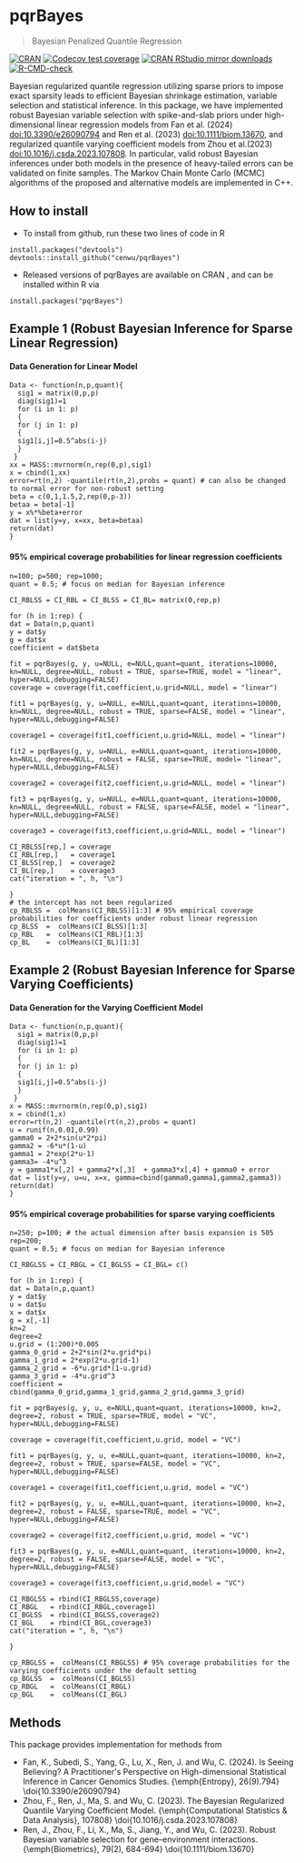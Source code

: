 
<!-- README.md is generated from README.Rmd. Please edit that file -->

# pqrBayes

> Bayesian Penalized Quantile Regression

<!-- badges: start -->

[![CRAN](https://www.r-pkg.org/badges/version/pqrBayes)](https://cran.r-project.org/package=pqrBayes)
[![Codecov test
coverage](https://codecov.io/gh/cenwu/pqrBayes/branch/master/graph/badge.svg)](https://app.codecov.io/gh/cenwu/pqrBayes?branch=master)
[![CRAN RStudio mirror
downloads](https://cranlogs.r-pkg.org/badges/pqrBayes)](https://www.r-pkg.org:443/pkg/pqrBayes)
[![R-CMD-check](https://github.com/cenwu/pqrBayes/actions/workflows/R-CMD-check.yaml/badge.svg)](https://github.com/cenwu/pqrBayes/actions/workflows/R-CMD-check.yaml)
<!-- badges: end -->


Bayesian regularized quantile regression utilizing sparse priors to 
    impose exact sparsity leads to efficient Bayesian shrinkage estimation, variable 
    selection and statistical inference. In this package, we have implemented robust
    Bayesian variable selection with spike-and-slab priors under high-dimensional
    linear regression models from Fan et al. (2024) <doi:10.3390/e26090794> and 
    Ren et al. (2023) <doi:10.1111/biom.13670>, and regularized quantile varying
    coefficient models from Zhou et al.(2023) <doi:10.1016/j.csda.2023.107808>. In particular, 
    valid robust Bayesian inferences under both models in the presence of heavy-tailed errors
    can be validated on finite samples. The Markov Chain Monte Carlo (MCMC) algorithms 
    of the proposed and alternative models are implemented in C++.   

## How to install

 - To install from github, run these two lines of code in R

<!-- end list -->

    install.packages("devtools")
    devtools::install_github("cenwu/pqrBayes")

- Released versions of pqrBayes are available on CRAN
    <!-- [(link)](https://cran.r-project.org/package=pqrBayes) --> ,
    and can be installed within R via

<!-- end list -->

    install.packages("pqrBayes")

## Example 1 (Robust Bayesian Inference for Sparse Linear Regression)

#### Data Generation for Linear Model 

    Data <- function(n,p,quant){
      sig1 = matrix(0,p,p)
      diag(sig1)=1
      for (i in 1: p)
      {
      for (j in 1: p)
      {
      sig1[i,j]=0.5^abs(i-j)
      }
     }
    xx = MASS::mvrnorm(n,rep(0,p),sig1)
    x = cbind(1,xx)
    error=rt(n,2) -quantile(rt(n,2),probs = quant) # can also be changed to normal error for non-robust setting
    beta = c(0,1,1.5,2,rep(0,p-3))
    betaa = beta[-1]
    y = x%*%beta+error
    dat = list(y=y, x=xx, beta=betaa)
    return(dat)
    }
#### 95% empirical coverage probabilities for linear regression coefficients

    n=100; p=500; rep=1000;
    quant = 0.5; # focus on median for Bayesian inference

    CI_RBLSS = CI_RBL = CI_BLSS = CI_BL= matrix(0,rep,p)

    for (h in 1:rep) {
    dat = Data(n,p,quant)
    y = dat$y
    g = dat$x
    coefficient = dat$beta

    fit = pqrBayes(g, y, u=NULL, e=NULL,quant=quant, iterations=10000, kn=NULL, degree=NULL, robust = TRUE, sparse=TRUE, model = "linear", hyper=NULL,debugging=FALSE)
    coverage = coverage(fit,coefficient,u.grid=NULL, model = "linear")

    fit1 = pqrBayes(g, y, u=NULL, e=NULL,quant=quant, iterations=10000, kn=NULL, degree=NULL, robust = TRUE, sparse=FALSE, model = "linear", hyper=NULL,debugging=FALSE)

    coverage1 = coverage(fit1,coefficient,u.grid=NULL, model = "linear")
  
    fit2 = pqrBayes(g, y, u=NULL, e=NULL,quant=quant, iterations=10000, kn=NULL, degree=NULL, robust = FALSE, sparse=TRUE, model= "linear", hyper=NULL,debugging=FALSE)
   
    coverage2 = coverage(fit2,coefficient,u.grid=NULL, model = "linear")
  
    fit3 = pqrBayes(g, y, u=NULL, e=NULL,quant=quant, iterations=10000, kn=NULL, degree=NULL, robust = FALSE, sparse=FALSE, model = "linear", hyper=NULL,debugging=FALSE)
    
    coverage3 = coverage(fit3,coefficient,u.grid=NULL, model = "linear")
  
    CI_RBLSS[rep,] = coverage
    CI_RBL[rep,]   = coverage1
    CI_BLSS[rep,]  = coverage2
    CI_BL[rep,]    = coverage3
    cat("iteration = ", h, "\n")
    
    }
    # the intercept has not been regularized
    cp_RBLSS =  colMeans(CI_RBLSS)[1:3] # 95% empirical coverage probabilities for coefficients under robust linear regression
    cp_BLSS  =  colMeans(CI_BLSS)[1:3]
    cp_RBL   =  colMeans(CI_RBL)[1:3]
    cp_BL    =  colMeans(CI_BL)[1:3]

## Example 2 (Robust Bayesian Inference for Sparse Varying Coefficients)
#### Data Generation for the Varying Coefficient Model 

    Data <- function(n,p,quant){
      sig1 = matrix(0,p,p)
      diag(sig1)=1
      for (i in 1: p)
      {
      for (j in 1: p)
      {
      sig1[i,j]=0.5^abs(i-j)
      }
     }
    x = MASS::mvrnorm(n,rep(0,p),sig1)
    x = cbind(1,x)
    error=rt(n,2) -quantile(rt(n,2),probs = quant)
    u = runif(n,0.01,0.99)
    gamma0 = 2+2*sin(u*2*pi)
    gamma2 = -6*u*(1-u)
    gamma1 = 2*exp(2*u-1)
    gamma3= -4*u^3
    y = gamma1*x[,2] + gamma2*x[,3]  + gamma3*x[,4] + gamma0 + error
    dat = list(y=y, u=u, x=x, gamma=cbind(gamma0,gamma1,gamma2,gamma3))
    return(dat)
    }
#### 95% empirical coverage probabilities for sparse varying coefficients

    n=250; p=100; # the actual dimension after basis expansion is 505
    rep=200;
    quant = 0.5; # focus on median for Bayesian inference

    CI_RBGLSS = CI_RBGL = CI_BGLSS = CI_BGL= c()

    for (h in 1:rep) {
    dat = Data(n,p,quant)
    y = dat$y
    u = dat$u
    x = dat$x
    g = x[,-1]
    kn=2
    degree=2
    u.grid = (1:200)*0.005
    gamma_0_grid = 2+2*sin(2*u.grid*pi)
    gamma_1_grid = 2*exp(2*u.grid-1)
    gamma_2_grid = -6*u.grid*(1-u.grid)
    gamma_3_grid = -4*u.grid^3
    coefficient = cbind(gamma_0_grid,gamma_1_grid,gamma_2_grid,gamma_3_grid)

    fit = pqrBayes(g, y, u, e=NULL,quant=quant, iterations=10000, kn=2, degree=2, robust = TRUE, sparse=TRUE, model = "VC", hyper=NULL,debugging=FALSE)
    
    coverage = coverage(fit,coefficient,u.grid, model = "VC")

    fit1 = pqrBayes(g, y, u, e=NULL,quant=quant, iterations=10000, kn=2, degree=2, robust = TRUE, sparse=FALSE, model = "VC", hyper=NULL,debugging=FALSE)
    
    coverage1 = coverage(fit1,coefficient,u.grid, model = "VC")
  
    fit2 = pqrBayes(g, y, u, e=NULL,quant=quant, iterations=10000, kn=2, degree=2, robust = FALSE, sparse=TRUE, model = "VC", hyper=NULL,debugging=FALSE)
    
    coverage2 = coverage(fit2,coefficient,u.grid, model = "VC")
  
    fit3 = pqrBayes(g, y, u, e=NULL,quant=quant, iterations=10000, kn=2, degree=2, robust = FALSE, sparse=FALSE, model = "VC", hyper=NULL,debugging=FALSE)
   
    coverage3 = coverage(fit3,coefficient,u.grid,model = "VC")
  
    CI_RBGLSS = rbind(CI_RBGLSS,coverage)
    CI_RBGL   = rbind(CI_RBGL,coverage1)
    CI_BGLSS  = rbind(CI_BGLSS,coverage2)
    CI_BGL    = rbind(CI_BGL,coverage3)
    cat("iteration = ", h, "\n")
    
    }
    
    cp_RBGLSS =  colMeans(CI_RBGLSS) # 95% coverage probabilities for the varying coefficients under the default setting
    cp_BGLSS  =  colMeans(CI_BGLSS)
    cp_RBGL   =  colMeans(CI_RBGL)
    cp_BGL    =  colMeans(CI_BGL)


## Methods

This package provides implementation for methods from
  
  - Fan, K., Subedi, S., Yang, G., Lu, X., Ren, J. and Wu, C. (2024). Is Seeing Believing? A Practitioner's Perspective on High-dimensional Statistical Inference in Cancer Genomics Studies. {\emph{Entropy}, 26(9).794} \doi{10.3390/e26090794}
  - Zhou, F., Ren, J., Ma, S. and Wu, C. (2023). The Bayesian Regularized Quantile Varying Coefficient Model.  {\emph{Computational Statistics & Data Analysis}, 107808} \doi{10.1016/j.csda.2023.107808}
  - Ren, J., Zhou, F., Li, X., Ma, S., Jiang, Y., and Wu, C. (2023). Robust Bayesian variable selection for gene–environment interactions. {\emph{Biometrics}, 79(2), 684-694} \doi{10.1111/biom.13670}
